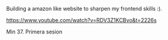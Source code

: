 Building a amazon like website to sharpen my frontend skills :).

https://www.youtube.com/watch?v=RDV3Z1KCBvo&t=2226s

Min 37. Primera sesion


